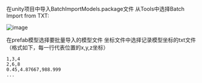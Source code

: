 在unity项目中导入BatchImportModels.package文件
从Tools中选择Batch Import from TXT:

![image](https://github.com/user-attachments/assets/8f3dc3cc-85ec-4844-9365-b35fc0f10417)

在prefab模型选择要批量导入的模型文件
坐标文件中选择记录模型坐标的txt文件（格式如下，每一行代表位置的x,y,z坐标）

```
1,3,4
2,6,8
0.45,4.87667,988.999
...
```

